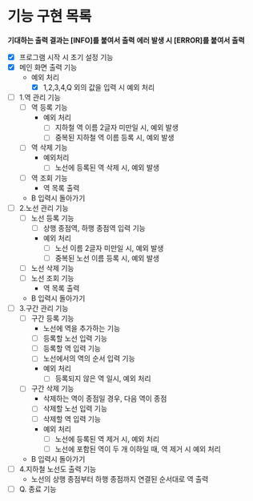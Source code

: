 # 기능 구현 목록
**기대하는 출력 결과는 [INFO]를 붙여서 출력**
**에러 발생 시 [ERROR]를 붙여서 출력**

- [X] 프로그램 시작 시 초기 설정 기능
- [X] 메인 화면 출력 기능
  - 예외 처리
    - [X] 1,2,3,4,Q 외의 값을 입력 시 예외 처리
- [ ] 1.역 관리 기능 
  - [ ] 역 등록 기능
    - 예외 처리
      - [ ] 지하철 역 이름 2글자 미만일 시, 예외 발생
      - [ ] 중복된 지하철 역 이름 등록 시, 예외 발생 
  - [ ] 역 삭제 기능
    - 예외처리
      - [ ] 노선에 등록된 역 삭제 시, 예외 발생
  - [ ] 역 조회 기능
    - 역 목록 출력
  - B 입력시 돌아가기
- [ ] 2.노선 관리 기능
  - [ ] 노선 등록 기능
    - [ ] 상행 종점역, 하행 종점역 입력 기능
    - 예외 처리
      - [ ] 노선 이름 2글자 미만일 시, 예외 발생
      - [ ] 중복된 노선 이름 등록 시, 예외 발생
  - [ ] 노선 삭제 기능
  - [ ] 노선 조회 기능
    - 역 목록 출력
  - B 입력시 돌아가기
- [ ] 3.구간 관리 기능
  - [ ] 구간 등록 기능
    - 노선에 역을 추가하는 기능
    - [ ] 등록할 노선 입력 기능
    - [ ] 등록할 역 입력 기능
    - [ ] 노선에서의 역의 순서 입력 기능
    - 예외 처리
      - [ ] 등록되지 않은 역 일시, 예외 처리
  - [ ] 구간 삭제 기능
    - 삭제하는 역이 종점일 경우, 다음 역이 종점
    - [ ] 삭제할 노선 입력 기능
    - [ ] 삭제할 역 입력 기능
    - 예외 처리
      - [ ] 노선에 등록된 역 제거 시, 예외 처리
      - [ ] 노선에 포함된 역이 두 개 이하일 때, 역 제거 시 예외 처리
  - B 입력시 돌아가기
- [ ] 4.지하철 노선도 출력 기능
  - 노선의 상행 종점부터 하행 종점까지 연결된 순서대로 역 출력
- [ ] Q. 종료 기능